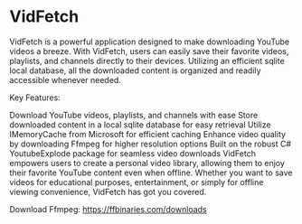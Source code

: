 # VidFetch
VidFetch is a powerful application designed to make downloading YouTube videos a breeze. With VidFetch, users can easily save their favorite videos, playlists, and channels directly to their devices. Utilizing an efficient sqlite local database, all the downloaded content is organized and readily accessible whenever needed.

Key Features:

Download YouTube videos, playlists, and channels with ease
Store downloaded content in a local sqlite database for easy retrieval
Utilize IMemoryCache from Microsoft for efficient caching
Enhance video quality by downloading Ffmpeg for higher resolution options
Built on the robust C# YoutubeExplode package for seamless video downloads
VidFetch empowers users to create a personal video library, allowing them to enjoy their favorite YouTube content even when offline. Whether you want to save videos for educational purposes, entertainment, or simply for offline viewing convenience, VidFetch has got you covered.


Download Ffmpeg: https://ffbinaries.com/downloads
